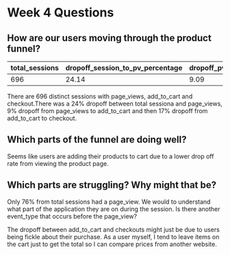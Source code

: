 # Week 4 Questions

## How are our users moving through the product funnel?

| total_sessions  | dropoff_session_to_pv_percentage | dropoff_pv_to_atc_percentage | dropoff_atc_to_checkout_percentage |
|-----------------|----------------------------------|------------------------------|------------------------------------|
|      696        |             24.14                |              9.09            |              16.67                 |   

There are 696 distinct sessions with page_views, add_to_cart and checkout.There was a 24% dropoff between total sessiona and page_views, 9% dropoff from page_views to add_to_cart and then 17% dropoff from add_to_cart to checkout.

## Which parts of the funnel are doing well?

Seems like users are adding their products to cart due to a lower drop off rate from viewing the product page.

## Which parts are struggling? Why might that be?

Only 76% from total sessions had a page_view. We would to understand what part of the application they are on during the session. Is there another event_type that occurs before the page_view? 

The dropoff between add_to_cart and checkouts might just be due to users being fickle about their purchase. As a user myself, I tend to leave items on the cart just to get the total so I can compare prices from another website. 



